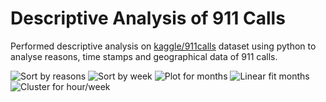 # Descriptive Analysis of 911 Calls
Performed descriptive analysis on <a href="https://www.kaggle.com/datasets/mchirico/montcoalert">kaggle/911calls</a> dataset using python to analyse reasons, time stamps and geographical data of 911 calls.

<img alt='Sort by reasons' src='https://drive.google.com/uc?export=view&id=1IyLgojLPpONP79OyZ9sUSyw1QGQMCHtp' style='border: none' />
<img alt='Sort by week' src='https://drive.google.com/uc?export=view&id=1srxzBt3ZWU0y4gm6loLdrozPU8KkQGTa' style='border: none' />
<img alt='Plot for months' src='https://drive.google.com/uc?export=view&id=1igRdtPDdQOR4ZF9ydtD6Ir_ao5-yPyeC' style='border: none' />
<img alt='Linear fit months' src='https://drive.google.com/uc?export=view&id=1FLxIPqiCIXHbJVlNtqS-im0Tk_JBjQyJ' style='border: none' />
<img alt='Cluster for hour/week' src='https://drive.google.com/uc?export=view&id=19WBzV-C09Djzw22ueZzdYDQom18JgF4M' style='border: none' />
